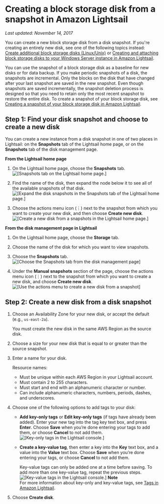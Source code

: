 # Creating a block storage disk from a snapshot in Amazon Lightsail<a name="create-new-block-storage-disk-from-snapshot"></a>

 *Last updated: November 14, 2017* 

You can create a new block storage disk from a disk snapshot\. If you're creating an entirely new disk, see one of the following topics instead: [Create additional block storage disks \(Linux/Unix\)](create-and-attach-additional-block-storage-disks-linux-unix.md) or [Creating and attaching block storage disks to your Windows Server instance in Amazon Lightsail](create-and-attach-additional-block-storage-disks-windows.md)\.

You can use the snapshot of a block storage disk as a baseline for new disks or for data backup\. If you make periodic snapshots of a disk, the snapshots are incremental\. Only the blocks on the disk that have changed after your last snapshot are saved in the new snapshot\. Even though snapshots are saved incrementally, the snapshot deletion process is designed so that you need to retain only the most recent snapshot to restore the entire disk\. To create a snapshot of your block storage disk, see [Creating a snapshot of your block storage disk in Amazon Lightsail](create-block-storage-disk-snapshot.md)\.

## Step 1: Find your disk snapshot and choose to create a new disk<a name="find-your-snapshot-and-choose-create-new-disk"></a>

You can create a new instance from a disk snapshot in one of two places in Lightsail: on the **Snapshots** tab of the Lightsail home page, or on the **Snapshots** tab of the disk management page\.

**From the Lightsail home page**

1. On the Lightsail home page, choose the **Snapshots** tab\.  
![\[Snapshots tab on the Lightsail home page.\]](https://d9yljz1nd5001.cloudfront.net/en_us/aa4810f664dabff907209ee92babaa14/images/amazon-lightsail-home-page-snapshots-tab.png)

1. Find the name of the disk, then expand the node below it to see all of the available snapshots of that disk\.  
![\[Expand the disk snapshots in the Snapshots tab of the Lightsail home page.\]](https://d9yljz1nd5001.cloudfront.net/en_us/aa4810f664dabff907209ee92babaa14/images/amazon-lightsail-snapshots-tab-available-disk-snapshots.png)

1. Choose the actions menu icon \(⋮\) next to the snapshot from which you want to create your new disk, and then choose **Create new disk**\.  
![\[Create a new disk from a snapshots in the Lightsail home page.\]](https://d9yljz1nd5001.cloudfront.net/en_us/aa4810f664dabff907209ee92babaa14/images/amazon-lightsail-action-menu-create-new-disk.png)

**From the disk management page in Lightsail**

1. On the Lightsail home page, choose the **Storage** tab\.

1. Choose the name of the disk for which you want to view snapshots\.

1. Choose the **Snapshots** tab\.  
![\[Choose the Snapshots tab from the disk management page\]](https://d9yljz1nd5001.cloudfront.net/en_us/aa4810f664dabff907209ee92babaa14/images/amazon-lightsail-disk-management-snapshots-tab.png)

1. Under the **Manual snapshots** section of the page, choose the actions menu icon \(⋮\) next to the snapshot from which you want to create a new disk, and choose **Create new disk**\.  
![\[Use the actions menu to create a new disk from a snapshot\]](https://d9yljz1nd5001.cloudfront.net/en_us/aa4810f664dabff907209ee92babaa14/images/create-new-disk-from-snapshot-disk-management-page.png)

## Step 2: Create a new disk from a disk snapshot<a name="create-new-disk-from-disk-snapshot"></a>

1. Choose an Availability Zone for your new disk, or accept the default \(e\.g\., `us-east-2a`\)\.

   You must create the new disk in the same AWS Region as the source disk\.

1. Choose a size for your new disk that is equal to or greater than the source snapshot\.

1. Enter a name for your disk\.

   Resource names:
   + Must be unique within each AWS Region in your Lightsail account\.
   + Must contain 2 to 255 characters\.
   + Must start and end with an alphanumeric character or number\.
   + Can include alphanumeric characters, numbers, periods, dashes, and underscores\.

1. Choose one of the following options to add tags to your disk:
   + **Add key\-only tags** or **Edit key\-only tags** \(if tags have already been added\)\. Enter your new tag into the tag key text box, and press **Enter**\. Choose **Save** when you’re done entering your tags to add them, or choose **Cancel** to not add them\.  
![\[Key-only tags in the Lightsail console.\]](https://d9yljz1nd5001.cloudfront.net/en_us/aa4810f664dabff907209ee92babaa14/images/amazon-lightsail-key-only-tags.png)
   + **Create a key\-value tag**, then enter a key into the **Key** text box, and a value into the **Value** text box\. Choose **Save** when you’re done entering your tags, or choose **Cancel** to not add them\.

     Key\-value tags can only be added one at a time before saving\. To add more than one key\-value tag, repeat the previous steps\.  
![\[Key-value tags in the Lightsail console.\]](https://d9yljz1nd5001.cloudfront.net/en_us/aa4810f664dabff907209ee92babaa14/images/amazon-lightsail-key-value-tag.png)
**Note**  
For more information about key\-only and key\-value tags, see [Tags in Amazon Lightsail](amazon-lightsail-tags.md)\.

1. Choose **Create disk**\.